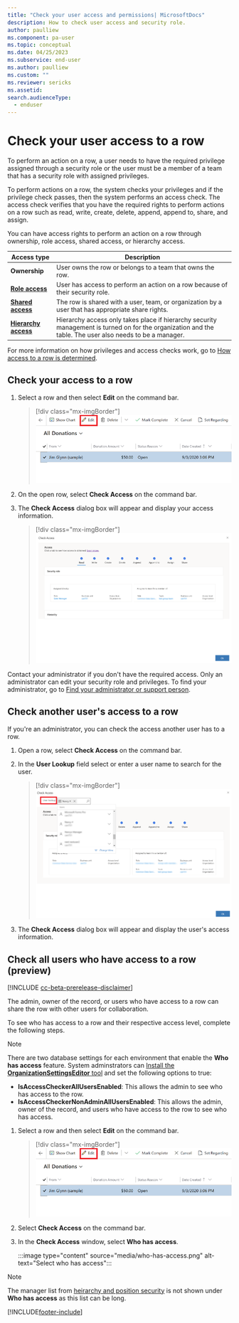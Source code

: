```yaml
---
title: "Check your user access and permissions| MicrosoftDocs"
description: How to check user access and security role.
author: paulliew
ms.component: pa-user
ms.topic: conceptual
ms.date: 04/25/2023
ms.subservice: end-user
ms.author: paulliew
ms.custom: ""
ms.reviewer: sericks
ms.assetid: 
search.audienceType: 
  - enduser
---
```


# Check your user access to a row

To perform an action on a row, a user needs to have the required privilege assigned through a security role or the user must be a member of a team that has a security role with assigned privileges.

To perform actions on a row, the system checks your privileges and if the privilege check passes, then the system performs an access check. The access check verifies that you have the required rights to perform actions on a row such as read, write, create, delete, append, append to, share, and assign.

You can have access rights to perform an action on a row through ownership, role access, shared access, or hierarchy access.

|Access type|Description|  
|---------------|-----------------|  
|**Ownership**| User owns the row or belongs to a team that owns the row.|  
|[**Role access**](/power-platform/admin/how-record-access-determined#role-access)|User has access to perform an action on a row because of their security role.|  
|[**Shared access**](/power-platform/admin/how-record-access-determined#shared-access)| The row is shared with a user, team, or organization by a user that has appropriate share rights.|  
|[**Hierarchy access**](/power-platform/admin/how-record-access-determined#hierarchy-access)|Hierarchy access only takes place if hierarchy security management is turned on for the organization and the table. The user also needs to be a manager.

For more information on how privileges and access checks work, go to [How access to a row is determined](/power-platform/admin/how-record-access-determined).


## Check your access to a row


1. Select a row and then select **Edit** on the command bar.

    > [!div class="mx-imgBorder"]
    > ![Select a row to edit it.](media/edit_record.png "Select a row to edit it")
  
2. On the open row, select **Check Access** on the command bar.
3. The **Check Access** dialog box will appear and display your access information.


    > [!div class="mx-imgBorder"]
    > ![Access checker showing your access level.](media/check_access_page.png "Access checker showing your access level")
    
Contact your administrator if you don't have the required access. Only an administrator can edit your security role and privileges. To find your administrator, go to [Find your administrator or support person](./find-admin.md).


## Check another user's access to a row

If you're an administrator, you can check the access another user has to a row.

1. Open a row, select **Check Access** on the command bar.
2. In the **User Lookup** field select or enter a user name to search for the user.

   > [!div class="mx-imgBorder"]
   > ![Access checker showing your access level for an admin.](media/check_access_page_admin-1.png "Access checker showing your access level for an admin")
  
3.   The **Check Access** dialog box will appear and display the user's access information.

## Check all users who have access to a row (preview)

[!INCLUDE [cc-beta-prerelease-disclaimer](../includes/cc-beta-prerelease-disclaimer.md)]

The admin, owner of the record, or users who have access to a row can share the row with other users for collaboration. 

To see who has access to a row and their respective access level, complete the following steps.

> [!Note]
> There are two database settings for each environment that enable the **Who has access** feature. System adminstrators can [Install the **OrganizationSettingsEditor** tool](environment-database-settings.md#install-the-organizationsettingseditor-tool) and set the following options to true:
> 
> - **IsAccessCheckerAllUsersEnabled**: This allows the admin to see who has access to the row.
> - **IsAccessCheckerNonAdminAllUsersEnabled**: This allows the admin, owner of the record, and users who have access to the row to see who has access.

1. Select a row and then select **Edit** on the command bar.

    > [!div class="mx-imgBorder"]
    > ![Select a row to edit it.](media/edit_record.png "Select a row to edit it")
  
2. Select **Check Access** on the command bar.
3. In the **Check Access** window, select **Who has access**.

    :::image type="content" source="media/who-has-access.png" alt-text="Select who has access":::

> [!NOTE]
> The manager list from [heirarchy and position security](/power-platform/admin/hierarchy-security#manager-hierarchy-and-position-hierarchy-security-models) is not shown under **Who has access** as this list can be long.


[!INCLUDE[footer-include](../includes/footer-banner.md)]

